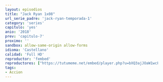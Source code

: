 ```yaml
---
layout: episodios
title: "Jack Ryan 1x08"
url_serie_padre: 'jack-ryan-temporada-1'
category: 'series'
capitulo: 'yes'
anio: '2018'
prev: 'capitulo-7'
proximo: ''
sandbox: allow-same-origin allow-forms
idioma: 'Castellano'
calidad: 'Full HD'
reproductor: 'fembed'
reproductores: ["https://tutumeme.net/embed/player.php?u=bXQ3ajJOaW1wcFRGcEs2VW5XRGExTlRPMytmUnc3bHVwcWhoenVIUjI5SHF5TlNwc0taaG1jN2gwZHZSNTlIRHVhV2tZWitkNUtDVDNOL1ZvYW1rYjJSa242S2c"]
tags:
- Accion
---
```













